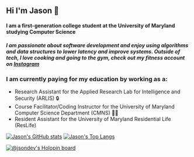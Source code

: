 ## Hi I'm Jason 👋
#### I am a first-generation college student at the University of Maryland studying Computer Science  
##### I am passionate about software development and enjoy using algorithms and data structures to lower latency and improve systems. Outside of tech, I love cooking and going to the gym, check out my fitness account on [Instagram](https://www.instagram.com/deversfit/) 

### I am currently paying for my education by working as a: 
- Research Assistant for the Applied Research Lab for Intelligence and Security (ARLIS) 🔒
- Course Facilitator/Coding Instructor for the University of Maryland Computer Science Department (CMNS) 🧑‍🏫
- Resident Assistant for the University of Maryland Residential Life (ResLife)



[![Jason's GitHub stats](https://github-readme-stats-gamma-ashy-92.vercel.app/api?username=jsondevers&show_icons=true&theme=dracula&count_private=false)](https://github.com/jsondevers/github-readme-stats)  [![Jason's Top Langs](https://github-readme-stats-gamma-ashy-92.vercel.app/api/top-langs/?username=jsondevers&langs_count=9&layout=compact&hide=html,standardml,make,cmake&theme=dracula&count_private=false)](https://github.com/jsondevers/github-readme-stats)

[![@jsondev's Holopin board](https://holopin.me/jsondev)](https://holopin.io/@jsondev)

<!--
![LeetCode Stats](https://leetcode.card.workers.dev/jdevers1?theme=dark&font=source_code_pro&extension=null)


### I am currently learning more about Git and trying to contribute to more open-source projects in my free time

[![@jsondev's Holopin board](https://holopin.me/jsondev)](https://holopin.io/@jsondev)

Here are some ideas to get you started:

- 🔭 I’m currently working on ...
- 🌱 I’m currently learning ...
- 👯 I’m looking to collaborate on ...
- 🤔 I’m looking for help with ...
- 💬 Ask me about ...
- 📫 How to reach me: ...
- 😄 Pronouns: ...
- ⚡ Fun fact: ...
-->
